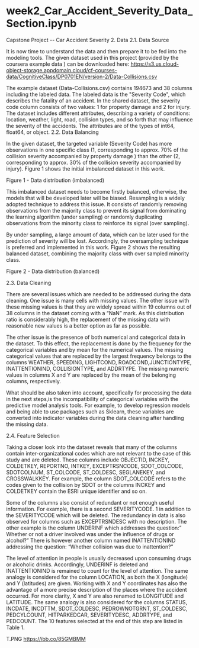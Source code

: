 # week2_Car_Accident_Severity_Data_Section.ipynb

Capstone Project -- Car Accident Severity
2. Data
2.1. Data Source

It is now time to understand the data and then prepare it to be fed into the modeling tools. The given dataset used in this 
project (provided by the coursera example data ) 
can be downloaded here: https://s3.us.cloud-object-storage.appdomain.cloud/cf-courses-data/CognitiveClass/DP0701EN/version-2/Data-Collisions.csv

The example dataset (Data-Collisions.csv) contains 194673 and 38 columns including the labeled data. The labeled data 
is the "Severity Code", which describes the fatality of an accident. In the shared dataset, the severity code column 
consists of two values: 1 for property damage and 2 for injury. The dataset includes different attributes, describing
a variety of conditions: location, weather, light, road, collision types, and so forth that may influence the severity
of the accidents. The attributes are of the types of int64, float64, or object.
2.2. Data Balancing

In the given dataset, the targeted variable (Severity Code) has more observations in one specific class (1, corresponding
to approx. 70% of the collision severity accompanied by property damage ) than the other (2, corresponding to approx.
30% of the collision severity accompanied by injury). Figure 1 shows the initial imbalanced dataset in this work.

Figure 1 - Data distribution (imbalanced)

This imbalanced dataset needs to become firstly balanced, otherwise, the models that will be developed later will be biased. 
Resampling is a widely adopted technique to address this issue. It consists of randomly removing observations from the majority
class to prevent its signal from dominating the learning algorithm (under sampling) or randomly duplicating observations from the
minority class to reinforce its signal (over sampling).

By under sampling, a large amount of data, which can be later used for the prediction of severity will be lost. Accordingly, 
the oversampling technique is preferred and implemented in this work. Figure 2 shows the resulting balanced dataset, combining 
the majority class with over sampled minority class.

Figure 2 - Data distribution (balanced)

2.3. Data Cleaning

There are several issues which are needed to be addressed during the data cleaning. One issue is many cells with missing values.
The other issue with these missing values is that they are widely spread within 19 columns out of 38 columns in the dataset coming 
with a “NaN” mark. As this distribution ratio is considerably high, the replacement of the missing data with reasonable new values 
is a better option as far as possible.

The other issue is the presence of both numerical and categorical data in the dataset. To this effect, the replacement is done by 
the frequency for the categorical variables and by mean for the numerical values. The missing categorical values that are replaced 
by the largest frequency belongs to the columns WEATHER, SPEEDING, LIGHTCOND, ROADCOND,JUNCTIONTYPE, INATTENTIONIND, COLLISIONTYPE,
and ADDRTYPE. The missing numeric values in columns X and Y are replaced by the mean of the belonging columns, respectively.

What should be also taken into account, specifically for processing the data in the next steps,is the incompatibility of categorical
variables with the predictive model analysis tools. For example, to develop regression models and being able to use packages such as
Sklearn, these variables are converted into indicator variables during the data cleaning after handling the missing data.

2.4. Feature Selection

Taking a closer look into the dataset reveals that many of the columns contain inter-organizational codes which are not 
relevant to the case of this study and are deleted. These columns include OBJECTID, INCKEY, COLDETKEY, REPORTNO, INTKEY, 
EXCEPTRSNCODE, SDOT_COLCODE, SDOTCOLNUM, ST_COLCODE, ST_COLDESC, SEGLANEKEY, and CROSSWALKKEY. For example, the column 
SDOT_COLCODE refers to the codes given to the collision by SDOT or the columns INCKEY and COLDETKEY contain the ESRI 
unique identifier and so on.

Some of the columns also consist of redundant or not enough useful information. For example, there is a second SEVERITYCODE.
1 in addition to the SEVERITYCODE which will be deleted. The redundancy in data is also observed for columns such as EXCEPTRSNDESC 
with no description. The other example is the column UNDERINF which addresses the question:” Whether or not a driver involved was
under the influence of drugs or alcohol?” There is however another column named INATTENTIONIND addressing the question:
“Whether collision was due to inattention?”

The level of attention in people is usually decreased upon consuming drugs or alcoholic drinks. Accordingly, UNDERINF is
deleted and INATTENTIONIND is remained to count for the level of attention. The same analogy is considered for the column
LOCATION, as both the X (longitude) and Y (latitudes) are given. Working with X and Y coordinates has also the advantage of 
a more precise description of the places where the accident occurred. For more clarity, X and Y are also renamed to LONGITUDE
and LATITUDE. The same analogy is also considered for the columns STATUS, INCDATE, INCDTTM, SDOT_COLDESC, PEDROWNOTGRNT, 
ST_COLDESC, PEDCYLCOUNT, HITPARKEDCAR, SEVERITYDESC, ADDRTYPE, and PEDCOUNT. The 10 features selected at the end of this step are listed in Table 1.


T.PNG 
https://ibb.co/85GMBMM

